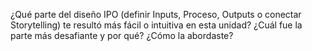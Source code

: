 ¿Qué parte del diseño IPO (definir Inputs, Proceso, Outputs o conectar Storytelling) te resultó más fácil o intuitiva en esta unidad?
¿Cuál fue la parte más desafiante y por qué? ¿Cómo la abordaste?
